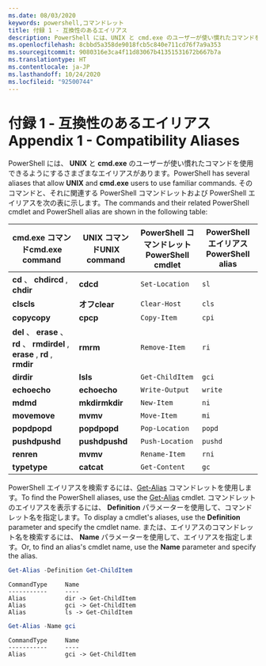 ```yaml
---
ms.date: 08/03/2020
keywords: powershell,コマンドレット
title: 付録 1 - 互換性のあるエイリアス
description: PowerShell には、UNIX と cmd.exe のユーザーが使い慣れたコマンドを使用できるようにするさまざまなエイリアスがあります。
ms.openlocfilehash: 8cbbd5a358de9018fcb5c840e711cd76f7a9a353
ms.sourcegitcommit: 9080316e3ca4f11d83067b41351531672b667b7a
ms.translationtype: HT
ms.contentlocale: ja-JP
ms.lasthandoff: 10/24/2020
ms.locfileid: "92500744"
---
```

# <a name="appendix-1---compatibility-aliases"></a><span data-ttu-id="15bdc-104">付録 1 - 互換性のあるエイリアス</span><span class="sxs-lookup"><span data-stu-id="15bdc-104">Appendix 1 - Compatibility Aliases</span></span>

<span data-ttu-id="15bdc-105">PowerShell には、 **UNIX** と **cmd.exe** のユーザーが使い慣れたコマンドを使用できるようにするさまざまなエイリアスがあります。</span><span class="sxs-lookup"><span data-stu-id="15bdc-105">PowerShell has several aliases that allow **UNIX** and **cmd.exe** users to use familiar commands.</span></span>
<span data-ttu-id="15bdc-106">そのコマンドと、それに関連する PowerShell コマンドレットおよび PowerShell エイリアスを次の表に示します。</span><span class="sxs-lookup"><span data-stu-id="15bdc-106">The commands and their related PowerShell cmdlet and PowerShell alias are shown in the following table:</span></span>

|            <span data-ttu-id="15bdc-107">cmd.exe コマンド</span><span class="sxs-lookup"><span data-stu-id="15bdc-107">cmd.exe command</span></span>            | <span data-ttu-id="15bdc-108">UNIX コマンド</span><span class="sxs-lookup"><span data-stu-id="15bdc-108">UNIX command</span></span> | <span data-ttu-id="15bdc-109">PowerShell コマンドレット</span><span class="sxs-lookup"><span data-stu-id="15bdc-109">PowerShell cmdlet</span></span> | <span data-ttu-id="15bdc-110">PowerShell エイリアス</span><span class="sxs-lookup"><span data-stu-id="15bdc-110">PowerShell alias</span></span> |
| ------------------------------------- | ------------ | ----------------- | ---------------- |
| <span data-ttu-id="15bdc-111">**cd** 、 **chdir**</span><span class="sxs-lookup"><span data-stu-id="15bdc-111">**cd** , **chdir**</span></span>                     | <span data-ttu-id="15bdc-112">**cd**</span><span class="sxs-lookup"><span data-stu-id="15bdc-112">**cd**</span></span>       | `Set-Location`    | `sl`             |
| <span data-ttu-id="15bdc-113">**cls**</span><span class="sxs-lookup"><span data-stu-id="15bdc-113">**cls**</span></span>                               | <span data-ttu-id="15bdc-114">**オフ**</span><span class="sxs-lookup"><span data-stu-id="15bdc-114">**clear**</span></span>    | `Clear-Host`      | `cls`            |
| <span data-ttu-id="15bdc-115">**copy**</span><span class="sxs-lookup"><span data-stu-id="15bdc-115">**copy**</span></span>                              | <span data-ttu-id="15bdc-116">**cp**</span><span class="sxs-lookup"><span data-stu-id="15bdc-116">**cp**</span></span>       | `Copy-Item`       | `cpi`            |
| <span data-ttu-id="15bdc-117">**del** 、 **erase** 、 **rd** 、 **rmdir**</span><span class="sxs-lookup"><span data-stu-id="15bdc-117">**del** , **erase** , **rd** , **rmdir**</span></span> | <span data-ttu-id="15bdc-118">**rm**</span><span class="sxs-lookup"><span data-stu-id="15bdc-118">**rm**</span></span>       | `Remove-Item`     | `ri`             |
| <span data-ttu-id="15bdc-119">**dir**</span><span class="sxs-lookup"><span data-stu-id="15bdc-119">**dir**</span></span>                               | <span data-ttu-id="15bdc-120">**ls**</span><span class="sxs-lookup"><span data-stu-id="15bdc-120">**ls**</span></span>       | `Get-ChildItem`   | `gci`            |
| <span data-ttu-id="15bdc-121">**echo**</span><span class="sxs-lookup"><span data-stu-id="15bdc-121">**echo**</span></span>                              | <span data-ttu-id="15bdc-122">**echo**</span><span class="sxs-lookup"><span data-stu-id="15bdc-122">**echo**</span></span>     | `Write-Output`    | `write`          |
| <span data-ttu-id="15bdc-123">**md**</span><span class="sxs-lookup"><span data-stu-id="15bdc-123">**md**</span></span>                                | <span data-ttu-id="15bdc-124">**mkdir**</span><span class="sxs-lookup"><span data-stu-id="15bdc-124">**mkdir**</span></span>    | `New-Item`        | `ni`             |
| <span data-ttu-id="15bdc-125">**move**</span><span class="sxs-lookup"><span data-stu-id="15bdc-125">**move**</span></span>                              | <span data-ttu-id="15bdc-126">**mv**</span><span class="sxs-lookup"><span data-stu-id="15bdc-126">**mv**</span></span>       | `Move-Item`       | `mi`             |
| <span data-ttu-id="15bdc-127">**popd**</span><span class="sxs-lookup"><span data-stu-id="15bdc-127">**popd**</span></span>                              | <span data-ttu-id="15bdc-128">**popd**</span><span class="sxs-lookup"><span data-stu-id="15bdc-128">**popd**</span></span>     | `Pop-Location`    | `popd`           |
| <span data-ttu-id="15bdc-129">**pushd**</span><span class="sxs-lookup"><span data-stu-id="15bdc-129">**pushd**</span></span>                             | <span data-ttu-id="15bdc-130">**pushd**</span><span class="sxs-lookup"><span data-stu-id="15bdc-130">**pushd**</span></span>    | `Push-Location`   | `pushd`          |
| <span data-ttu-id="15bdc-131">**ren**</span><span class="sxs-lookup"><span data-stu-id="15bdc-131">**ren**</span></span>                               | <span data-ttu-id="15bdc-132">**mv**</span><span class="sxs-lookup"><span data-stu-id="15bdc-132">**mv**</span></span>       | `Rename-Item`     | `rni`            |
| <span data-ttu-id="15bdc-133">**type**</span><span class="sxs-lookup"><span data-stu-id="15bdc-133">**type**</span></span>                              | <span data-ttu-id="15bdc-134">**cat**</span><span class="sxs-lookup"><span data-stu-id="15bdc-134">**cat**</span></span>      | `Get-Content`     | `gc`             |

<span data-ttu-id="15bdc-135">PowerShell エイリアスを検索するには、[Get-Alias](xref:Microsoft.PowerShell.Utility.Get-Alias) コマンドレットを使用します。</span><span class="sxs-lookup"><span data-stu-id="15bdc-135">To find the PowerShell aliases, use the [Get-Alias](xref:Microsoft.PowerShell.Utility.Get-Alias) cmdlet.</span></span> <span data-ttu-id="15bdc-136">コマンドレットのエイリアスを表示するには、 **Definition** パラメーターを使用して、コマンドレット名を指定します。</span><span class="sxs-lookup"><span data-stu-id="15bdc-136">To display a cmdlet's aliases, use the **Definition** parameter and specify the cmdlet name.</span></span>
<span data-ttu-id="15bdc-137">または、エイリアスのコマンドレット名を検索するには、 **Name** パラメーターを使用して、エイリアスを指定します。</span><span class="sxs-lookup"><span data-stu-id="15bdc-137">Or, to find an alias's cmdlet name, use the **Name** parameter and specify the alias.</span></span>

```powershell
Get-Alias -Definition Get-ChildItem
```

```Output
CommandType     Name
-----------     ----
Alias           dir -> Get-ChildItem
Alias           gci -> Get-ChildItem
Alias           ls -> Get-ChildItem
```

```powershell
Get-Alias -Name gci
```

```Output
CommandType     Name
-----------     ----
Alias           gci -> Get-ChildItem
```
